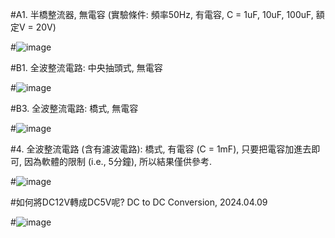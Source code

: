 #A1. 半橋整流器, 無電容 (實驗條件: 頻率50Hz, 有電容, C = 1uF, 10uF, 100uF, 額定V = 20V)





#![image](https://github.com/WEI-125/EC2024/assets/162283544/76c37d80-adf7-4753-b6ef-aaa51ac9bc46)





#B1. 全波整流電路: 中央抽頭式, 無電容





#![image](https://github.com/WEI-125/EC2024/assets/162283544/116e6b8b-8d1c-4155-b061-495ba812f760)






#B3. 全波整流電路: 橋式, 無電容





#![image](https://github.com/WEI-125/EC2024/assets/162283544/029cbc1d-3163-40f0-a4e6-4a45c9ec13e2)






#4. 全波整流電路 (含有濾波電路): 橋式, 有電容 (C = 1mF), 只要把電容加進去即可, 因為軟體的限制 (i.e., 5分鐘), 所以結果僅供參考. 









#![image](https://github.com/WEI-125/EC2024/assets/162283544/4df90672-5408-476e-9f27-4312c097eaaa)







#如何將DC12V轉成DC5V呢? DC to DC Conversion, 2024.04.09 








#![image](https://github.com/WEI-125/EC2024/assets/162283544/1c3e8d27-e721-4924-b941-5b48e3c79ba8)








#









#

